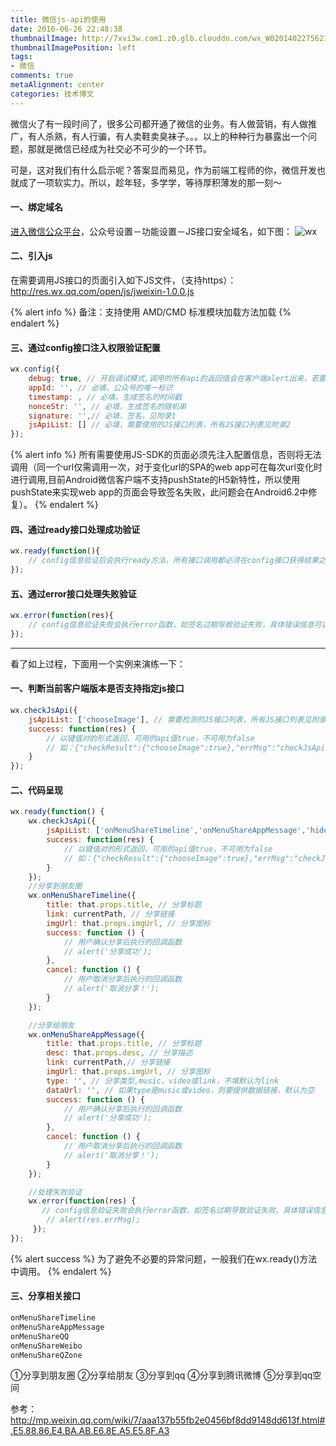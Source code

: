 ```yaml
---
title: 微信js-api的使用
date: 2016-06-26 22:48:38
thumbnailImage: http://7xvi3w.com1.z0.glb.clouddn.com/wx_W020140227562108351485.png
thumbnailImagePosition: left
tags: 
- 微信
comments: true
metaAlignment: center
categories: 技术博文
---
```

微信火了有一段时间了，很多公司都开通了微信的业务。有人做营销，有人做推广，有人杀熟，有人行骗，有人卖鞋卖臭袜子。。。以上的种种行为暴露出一个问题，那就是微信已经成为社交必不可少的一个环节。
<!-- more -->
可是，这对我们有什么启示呢？答案显而易见，作为前端工程师的你，微信开发也就成了一项软实力。所以，趁年轻，多学学，等待厚积薄发的那一刻～

#### 一、绑定域名
[进入微信公众平台](http://mp.weixin.qq.com/)，公众号设置－功能设置－JS接口安全域名，如下图：
![wx](http://7xvi3w.com1.z0.glb.clouddn.com/wx_440611EA-24A1-4599-94C6-3A4887DBEF86.png)

#### 二、引入js

在需要调用JS接口的页面引入如下JS文件，（支持https）：http://res.wx.qq.com/open/js/jweixin-1.0.0.js

{% alert info %}
备注：支持使用 AMD/CMD 标准模块加载方法加载
{% endalert %}

#### 三、通过config接口注入权限验证配置
```js
wx.config({
    debug: true, // 开启调试模式,调用的所有api的返回值会在客户端alert出来，若要查看传入的参数，可以在pc端打开，参数信息会通过log打出，仅在pc端时才会打印。
    appId: '', // 必填，公众号的唯一标识
    timestamp: , // 必填，生成签名的时间戳
    nonceStr: '', // 必填，生成签名的随机串
    signature: '',// 必填，签名，见附录1
    jsApiList: [] // 必填，需要使用的JS接口列表，所有JS接口列表见附录2
});
```
{% alert info %}
所有需要使用JS-SDK的页面必须先注入配置信息，否则将无法调用（同一个url仅需调用一次，对于变化url的SPA的web app可在每次url变化时进行调用,目前Android微信客户端不支持pushState的H5新特性，所以使用pushState来实现web app的页面会导致签名失败，此问题会在Android6.2中修复）。
{% endalert %}

#### 四、通过ready接口处理成功验证
```js
wx.ready(function(){
    // config信息验证后会执行ready方法，所有接口调用都必须在config接口获得结果之后，config是一个客户端的异步操作，所以如果需要在页面加载时就调用相关接口，则须把相关接口放在ready函数中调用来确保正确执行。对于用户触发时才调用的接口，则可以直接调用，不需要放在ready函数中。
});
```
#### 五、通过error接口处理失败验证
```js
wx.error(function(res){
    // config信息验证失败会执行error函数，如签名过期导致验证失败，具体错误信息可以打开config的debug模式查看，也可以在返回的res参数中查看，对于SPA可以在这里更新签名。
});
```
----------------------------------------
看了如上过程，下面用一个实例来演练一下：

#### 一、判断当前客户端版本是否支持指定js接口
```js
wx.checkJsApi({
    jsApiList: ['chooseImage'], // 需要检测的JS接口列表，所有JS接口列表见附录2,
    success: function(res) {
        // 以键值对的形式返回，可用的api值true，不可用为false
        // 如：{"checkResult":{"chooseImage":true},"errMsg":"checkJsApi:ok"}
    }
});
```
#### 二、代码呈现
```js
wx.ready(function() {
    wx.checkJsApi({
        jsApiList: ['onMenuShareTimeline','onMenuShareAppMessage','hideOptionMenu'], // 需要检测的JS接口列表，所有JS接口列表见附录2,
        success: function(res) {
            // 以键值对的形式返回，可用的api值true，不可用为false
            // 如：{"checkResult":{"chooseImage":true},"errMsg":"checkJsApi:ok"}
        }
    });
    //分享到朋友圈
    wx.onMenuShareTimeline({
        title: that.props.title, // 分享标题
        link: currentPath, // 分享链接
        imgUrl: that.props.imgUrl, // 分享图标
        success: function () {
            // 用户确认分享后执行的回调函数
            // alert('分享成功');
        },
        cancel: function () {
            // 用户取消分享后执行的回调函数
            // alert('取消分享！');
        }
    });

    //分享给朋友
    wx.onMenuShareAppMessage({
        title: that.props.title, // 分享标题
        desc: that.props.desc, // 分享描述
        link: currentPath,// 分享链接
        imgUrl: that.props.imgUrl, // 分享图标
        type: '', // 分享类型,music、video或link，不填默认为link
        dataUrl: '', // 如果type是music或video，则要提供数据链接，默认为空
        success: function () {
            // 用户确认分享后执行的回调函数
            // alert('分享成功');
        },
        cancel: function () {
            // 用户取消分享后执行的回调函数
            // alert('取消分享！');
        }
    });

    //处理失败验证
    wx.error(function(res) {
       // config信息验证失败会执行error函数，如签名过期导致验证失败，具体错误信息可以打开config的debug模式查看，也可以在返回的res参数中查看，对于SPA可以在这里更新签名。
        // alert(res.errMsg);
     });
});
```
{% alert success %}
为了避免不必要的异常问题，一般我们在wx.ready()方法中调用。
{% endalert %}
#### 三、分享相关接口
```js
onMenuShareTimeline
onMenuShareAppMessage
onMenuShareQQ
onMenuShareWeibo
onMenuShareQZone
```
①分享到朋友圈
②分享给朋友
③分享到qq
④分享到腾讯微博
⑤分享到qq空间


参考：
http://mp.weixin.qq.com/wiki/7/aaa137b55fb2e0456bf8dd9148dd613f.html#.E5.88.86.E4.BA.AB.E6.8E.A5.E5.8F.A3










